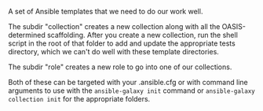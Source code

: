 A set of Ansible templates that we need to do our work well.

The subdir "collection" creates a new collection along with all the OASIS-determined scaffolding.
After you create a new collection, run the shell script in the root of that folder to add and update
the appropriate tests directory, which we can't do well with these template directories.

The subdir "role" creates a new role to go into one of our collections.

Both of these can be targeted with your .ansible.cfg or with command line arguments to use with the
`ansible-galaxy init` command or `ansible-galaxy collection init` for the appropriate folders.

